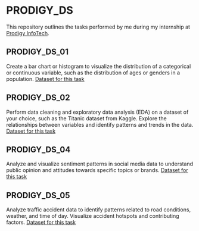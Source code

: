 # PRODIGY_DS
This repository outlines the tasks performed by me during my internship at [Prodigy InfoTech](https://prodigyinfotech.dev/).

## PRODIGY_DS_01
Create a bar chart or histogram to visualize the distribution of a categorical or continuous variable, such as the distribution of ages or genders in a population.
[Dataset for this task]()

## PRODIGY_DS_02
Perform data cleaning and exploratory data analysis (EDA) on a dataset of your choice, such as the Titanic dataset from Kaggle. Explore the relationships between variables and identify patterns and trends in the data.
[Dataset for this task]()

## PRODIGY_DS_04
Analyze and visualize sentiment patterns in social media data to understand public opinion and attitudes towards specific topics or brands.
[Dataset for this task]()

## PRODIGY_DS_05
Analyze traffic accident data to identify patterns related to road conditions, weather, and time of day. Visualize accident hotspots and contributing factors.
[Dataset for this task]()
